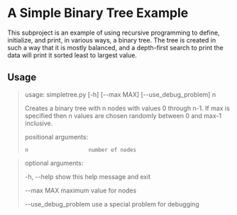 <h1>A Simple Binary Tree Example</h1>
This subproject is an example of using recursive programming to define, initialize, and print, in various ways, a binary tree.   
The tree is created in such a way that it is mostly balanced, and a depth-first search to print the data will print it sorted least to largest value.

<h2>Usage</h2>

> usage: simpletree.py [-h] [--max MAX] [--use_debug_problem] n  
> 
> Creates a binary tree with n nodes with values 0 through n-1. If max is specified then n values are chosen
> randomly between 0 and max-1 inclusive.  
> 
> positional arguments:  
>  
>     n                   number of nodes  

> optional arguments:  
>  
>    -h, --help           show this help message and exit  
>   
>    --max MAX            maximum value for nodes  
>   
>    --use_debug_problem  use a special problem for debugging  
